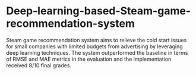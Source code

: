 # Deep-learning-based-Steam-game-recommendation-system

Steam game recommendation system aims to relieve the cold start issues for small companies with limited budgets from advertising by leveraging deep learning techniques. The system outperformed the baseline in terms of RMSE and MAE metrics in the evaluation and the implementation received 8/10 final grades.
